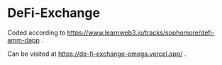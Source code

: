# DeFi-Exchange

Coded according to https://www.learnweb3.io/tracks/sophomore/defi-amm-dapp .

Can be visited at https://de-fi-exchange-omega.vercel.app/ .
